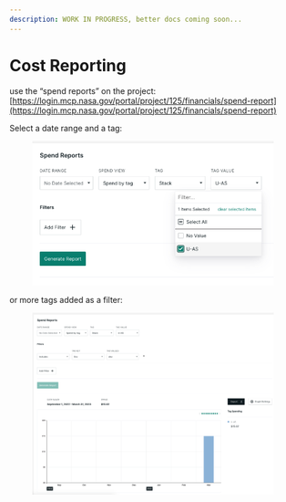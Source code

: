 ```yaml
---
description: WORK IN PROGRESS, better docs coming soon...
---
```


# Cost Reporting

use the “spend reports” on the project: [https://login.mcp.nasa.gov/portal/project/125/financials/spend-report](https://login.mcp.nasa.gov/portal/project/125/financials/spend-report)



Select a date range and a tag:

<figure><img src="../../../../../.gitbook/assets/Screenshot 2023-03-29 at 11.35.31 AM.png" alt=""><figcaption></figcaption></figure>

or more tags added as a filter:

<figure><img src="../../../../../.gitbook/assets/Screenshot 2023-03-29 at 11.36.51 AM.png" alt=""><figcaption></figcaption></figure>
